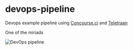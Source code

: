 # devops-pipeline
Devops example pipeline using [Concourse.ci](https://concourse.ci) and [Teletraan](https://github.com/pinterest/teletraan)

One of the miriads

![DevOps pipeline](https://cdn.jsdelivr.net/gh/alex-bender/devops-pipeline/devops-pipeline.svg "DevOps pipeline")
